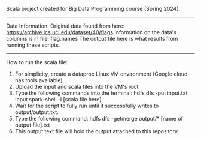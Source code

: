 Scala project created for Big Data Programming course (Spring 2024).
_____________________________________________________________________________
Data Information:
Original data found from here: https://archive.ics.uci.edu/dataset/40/flags
Information on the data's columns is in file: flag.names
The output file here is what results from running these scripts.
_____________________________________________________________________________
How to run the scala file:
1. For simplicity, create a dataproc Linux VM environment (Google cloud has tools available).
2. Upload the input and scala files into the VM's root.
3. Type the following commands into the terminal:
   hdfs dfs -put input.txt input
   spark-shell -i [scala file here]
5. Wait for the script to fully run until it successfully writes to output/output.txt.
6. Type the following command:
   hdfs dfs -getmerge output/* [name of output file].txt
8. This output text file will hold the output attached to this repository.
